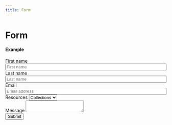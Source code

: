 ```yaml
---
title: Form
---
```


# Form

#### Example
<form action="">
  <div class="form-item form-type-textfield form-item-fname form-group">
    <label for="edit-fname">First name</label>
    <input class="form-control form-text required" type="text" id="edit-fname" name="fname" value="" size="60" maxlength="128" placeholder="First name">
  </div>
  <div class="form-item form-type-textfield form-item-lname form-group">
    <label for="edit-lname">Last name</label>
    <input class="form-control form-text required" type="text" id="edit-lname" name="lname" value="" size="60" maxlength="128" placeholder="Last name">
  </div>
  <div class="form-item form-type-textfield form-item-email form-group">
    <label for="edit-email">Email</label>
    <input class="form-control form-text required" type="text" id="edit-email" name="email" value="" size="60" maxlength="128" placeholder="Email address">
  </div>
  <div class="form-item form-type-select form-item-resources form-group">
    <label for="edit-resources">Resources</label>
    <select id="edit-resources" class="form-control">
      <option value="">Collections</option>
      <option value="">Resources</option>
      <option value="">Webinars</option>
    </select>
  </div>
  <div class="form-item form-type-textarea form-item-message form-group">
    <label for="edit-message">Message</label>
    <textarea class="form-control form-textarea" id="edit-message"></textarea>
  </div>
  <div class="form-actions form-wrapper" id="edit-actions">
    <input type="submit" id="edit-submit" name="op" value="Submit" class="form-submit btn">
  </div>
</form>